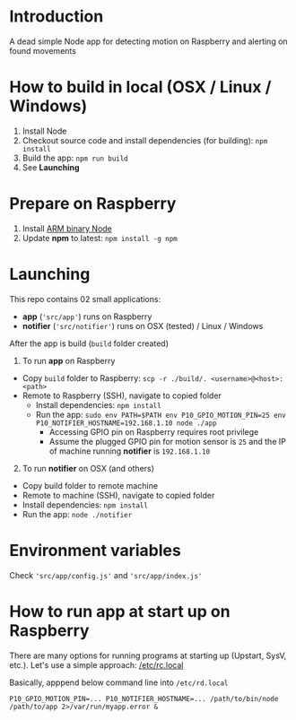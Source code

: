 # Introduction

A dead simple Node app for detecting motion on Raspberry and alerting on found movements

# How to build in local (OSX / Linux / Windows)

1. Install Node
1. Checkout source code and install dependencies (for building): `npm install`
1. Build the app: `npm run build`
1. See **Launching**

# Prepare on Raspberry

1. Install [ARM binary Node](https://nodejs.org/en/download/)
1. Update **npm** to latest: `npm install -g npm`

# Launching

This repo contains 02 small applications:

- **app** (`'src/app'`) runs on Raspberry
- **notifier** (`'src/notifier'`) runs on OSX (tested) / Linux / Windows

After the app is build (`build` folder created)

1. To run **app** on Raspberry
  - Copy `build` folder to Raspberry: `scp -r ./build/. <username>@<host>:<path>`
  - Remote to Raspberry (SSH), navigate to copied folder
    - Install dependencies: `npm install`
    - Run the app: `sudo env PATH=$PATH env P10_GPIO_MOTION_PIN=25 env P10_NOTIFIER_HOSTNAME=192.168.1.10 node ./app`
      - Accessing GPIO pin on Raspberry requires root privilege
      - Assume the plugged GPIO pin for motion sensor is `25` and the IP of machine running **notifier** is `192.168.1.10`

2. To run **notifier** on OSX (and others)
  - Copy build folder to remote machine
  - Remote to machine (SSH), navigate to copied folder
  - Install dependencies: `npm install`
  - Run the app: `node ./notifier`

# Environment variables

Check `'src/app/config.js'` and `'src/app/index.js'`

# How to run **app** at start up on Raspberry

There are many options for running programs at starting up (Upstart, SysV, etc.). Let's use a simple approach: [/etc/rc.local](https://www.raspberrypi.org/documentation/linux/usage/rc-local.md)

Basically, apppend below command line into `/etc/rd.local`

`P10_GPIO_MOTION_PIN=... P10_NOTIFIER_HOSTNAME=... /path/to/bin/node /path/to/app 2>/var/run/myapp.error &`
